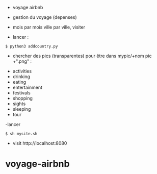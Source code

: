 - voyage airbnb
- gestion du voyage (depenses)
- mois par mois ville par ville, visiter

- lancer :
```
$ python3 addcountry.py
```
- chercher des pics (transparentes) pour être dans mypic/+nom pic +".png" :
* activities
* drinking
* eating
* entertainment
* festivals
* shopping
* sights
* sleeping
* tour

-lancer
```
$ sh mysite.sh
```
- visit http://localhost:8080
# voyage-airbnb
